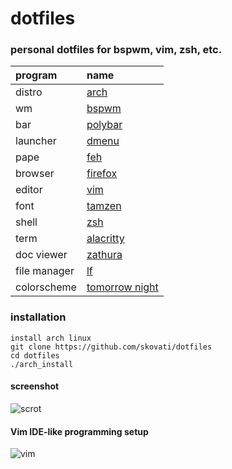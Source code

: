 # dotfiles

### personal dotfiles for bspwm, vim, zsh, etc.

| program                               | name                                                                              |
| :---                                  | :---                                                                              |
| distro                                | [arch](https://www.archlinux.org/)                                                |
| wm                                    | [bspwm](https://github.com/baskerville/bspwm)                                     |
| bar                                   | [polybar](https://github.com/jaagr/polybar)                                       |
| launcher                              | [dmenu](https://tools.suckless.org/dmenu/)                                        |
| pape                                  | [feh](https://github.com/derf/feh)                                                |
| browser                               | [firefox](https://www.mozilla.org/en-US/firefox)                                  |
| editor                                | [vim](https://www.vim.org/)                                                       |
| font                                  | [tamzen](https://github.com/sunaku/tamzen-font)                                   |
| shell                                 | [zsh](https://www.zsh.org/)                                                       |
| term                                  | [alacritty](https://github.com/alacritty/alacritty)                               |
| doc viewer                            | [zathura](https://pwmt.org/projects/zathura/)                                     |
| file manager                          | [lf](https://github.com/gokcehan/lf)                                              |
| colorscheme                           | [tomorrow night](https://github.com/chriskempson/base16-tomorrow-scheme)          |

### installation

```
install arch linux
git clone https://github.com/skovati/dotfiles
cd dotfiles
./arch_install
```
#### screenshot
![scrot](https://i.imgur.com/BNZldNc.png)
#### Vim IDE-like programming setup
![vim](https://i.imgur.com/KH7oKrA.jpg)
